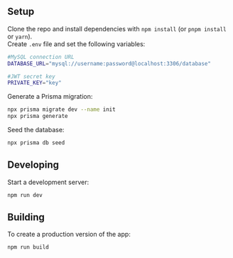 ## Setup

Clone the repo and install dependencies with `npm install` (or `pnpm install` or `yarn`).<br/>
Create `.env` file and set the following variables:

```bash
#MySQL connection URL
DATABASE_URL="mysql://username:password@localhost:3306/database"

#JWT secret key
PRIVATE_KEY="key"
```

Generate a Prisma migration:

```bash
npx prisma migrate dev --name init
npx prisma generate
```

Seed the database:

```bash
npx prisma db seed
```

## Developing

Start a development server:

```bash
npm run dev
```

## Building

To create a production version of the app:

```bash
npm run build
```